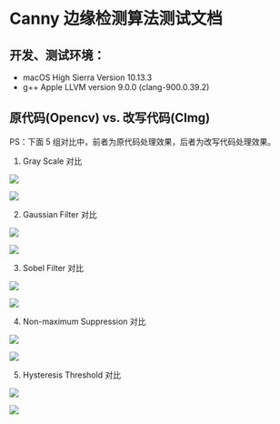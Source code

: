 # Canny 边缘检测算法测试文档

## 开发、测试环境：
  + macOS High Sierra Version 10.13.3
  + g++ Apple LLVM version 9.0.0 (clang-900.0.39.2)

## 原代码(Opencv) vs. 改写代码(CImg)

PS：下面 5 组对比中，前者为原代码处理效果，后者为改写代码处理效果。

1. Gray Scale 对比

![](img/vs/old-gray.png)

![](img/vs/new-gray.png)

2. Gaussian Filter 对比

![](img/vs/old-gaussian.png)

![](img/vs/new-gaussian.png)

3. Sobel Filter 对比

![](img/vs/old-sobel.png)

![](img/vs/new-sobel.png)

4. Non-maximum Suppression 对比

![](img/vs/old-non-maximum.png)

![](img/vs/new-non-maximum.png)

5. Hysteresis Threshold 对比

![](img/vs/old-threshold.png)

![](img/vs/new-threshold.png)
